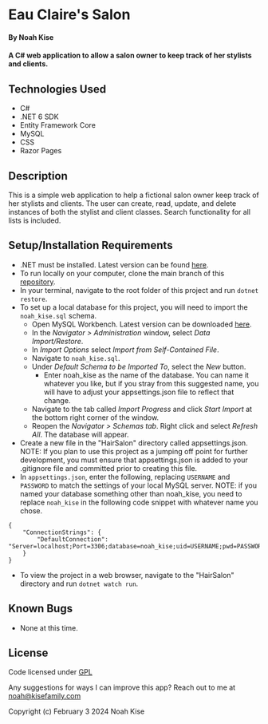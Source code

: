 # Eau Claire's Salon

#### By Noah Kise

#### A C# web application to allow a salon owner to keep track of her stylists and clients.

## Technologies Used

* C#
* .NET 6 SDK
* Entity Framework Core
* MySQL
* CSS
* Razor Pages

## Description

This is a simple web application to help a fictional salon owner keep track of her stylists and clients. The user can create, read, update, and delete instances of both the stylist and client classes. Search functionality for all lists is included.

## Setup/Installation Requirements

* .NET must be installed. Latest version can be found [here](https://dotnet.microsoft.com/en-us/).
* To run locally on your computer, clone the main branch of this [repository](https://github.com/NoahKise/hair-salon).
* In your terminal, navigate to the root folder of this project and run `dotnet restore`.
* To set up a local database for this project, you will need to import the `noah_kise.sql` schema.
    * Open MySQL Workbench. Latest version can be downloaded [here](https://dev.mysql.com/downloads/workbench/).
    * In the *Navigator > Administration* window, select *Data Import/Restore*.
    * In *Import Options* select *Import from Self-Contained File*.
    * Navigate to `noah_kise.sql`.
    * Under *Default Schema to be Imported To*, select the *New* button.
        * Enter noah_kise as the name of the database. You can name it whatever you like, but if you stray from this suggested name, you will have to adjust your appsettings.json file to reflect that change.
    * Navigate to the tab called *Import Progress* and click *Start Import* at the bottom right corner of the window.
    * Reopen the *Navigator > Schemas tab*. Right click and select *Refresh All*. The database will appear.
* Create a new file in the "HairSalon" directory called appsettings.json. NOTE: If you plan to use this project as a jumping off point for further development, you must ensure that appsettings.json is added to your .gitignore file and committed prior to creating this file.
* In `appsettings.json`, enter the following, replacing `USERNAME` and `PASSWORD` to match the settings of your local MySQL server. NOTE: if you named your database something other than noah_kise, you need to replace `noah_kise` in the following code snippet with whatever name you chose.
  
```
{
    "ConnectionStrings": {
        "DefaultConnection": "Server=localhost;Port=3306;database=noah_kise;uid=USERNAME;pwd=PASSWORD;"
    }
}
```
* To view the project in a web browser, navigate to the "HairSalon" directory and run `dotnet watch run`.

## Known Bugs

* None at this time.

## License

Code licensed under [GPL](LICENSE.txt)

Any suggestions for ways I can improve this app? Reach out to me at noah@kisefamily.com

Copyright (c) February 3 2024 Noah Kise